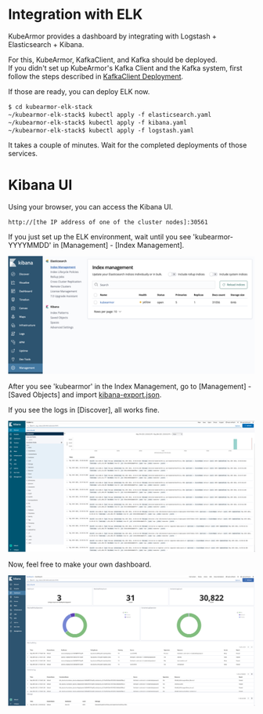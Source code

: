 # Integration with ELK

KubeArmor provides a dashboard by integrating with Logstash + Elasticsearch + Kibana.

For this, KubeArmor, KafkaClient, and Kafka should be deployed.  
If you didn't set up KubeArmor's Kafka Client and the Kafka system, first follow the steps described in [KafkaClient Deployment](https://github.com/kubearmor/kubearmor-kafka-client).

If those are ready, you can deploy ELK now.

```
$ cd kubearmor-elk-stack
~/kubearmor-elk-stack$ kubectl apply -f elasticsearch.yaml
~/kubearmor-elk-stack$ kubectl apply -f kibana.yaml
~/kubearmor-elk-stack$ kubectl apply -f logstash.yaml
```

It takes a couple of minutes. Wait for the completed deployments of those services.

# Kibana UI

Using your browser, you can access the Kibana UI.

```
http://[the IP address of one of the cluster nodes]:30561
```

If you just set up the ELK environment, wait until you see 'kubearmor-YYYYMMDD' in [Management] - [Index Management].

![Index Management](./res/kibana_index_management.png)

After you see 'kubearmor' in the Index Management, go to [Management] - [Saved Objects] and import [kibana-export.json](https://github.com/kubearmor/kubearmor-elk-stack/blob/master/kibana-export.json).

If you see the logs in [Discover], all works fine.

![Discover](./res/kibana_discover.png)

Now, feel free to make your own dashboard.

![Dashboard](./res/kibana_dashboard.png)
